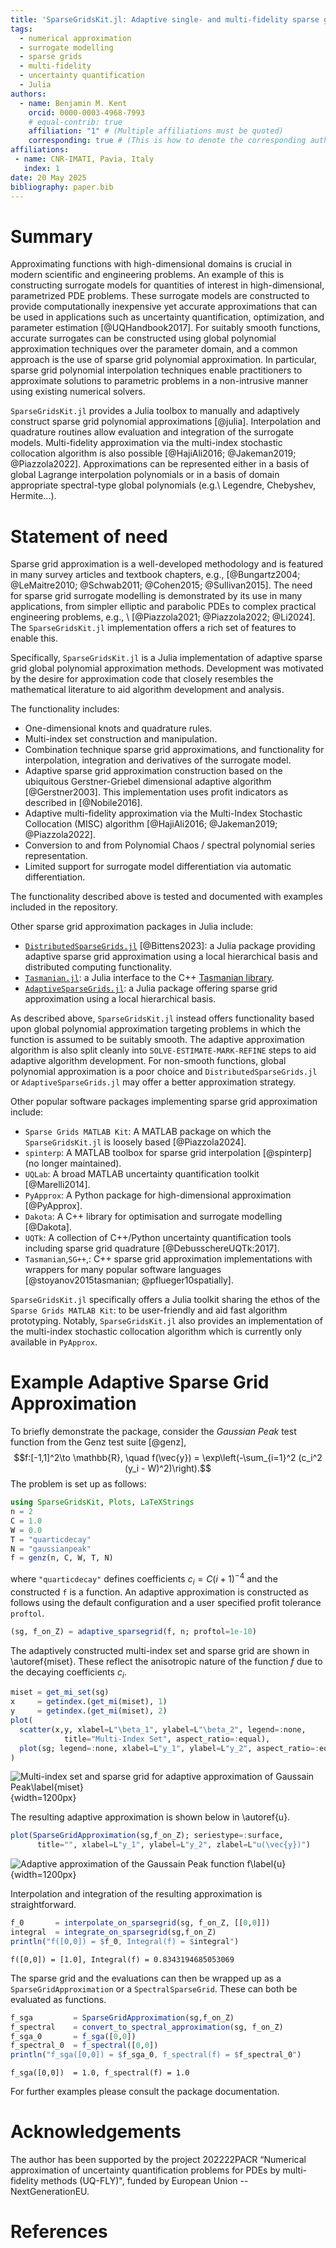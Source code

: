 ```yaml
---
title: 'SparseGridsKit.jl: Adaptive single- and multi-fidelity sparse grid approximation in Julia'
tags:
  - numerical approximation
  - surrogate modelling
  - sparse grids
  - multi-fidelity
  - uncertainty quantification
  - Julia
authors:
  - name: Benjamin M. Kent
    orcid: 0000-0003-4968-7993
    # equal-contrib: true
    affiliation: "1" # (Multiple affiliations must be quoted)
    corresponding: true # (This is how to denote the corresponding author)
affiliations:
 - name: CNR-IMATI, Pavia, Italy
   index: 1
date: 20 May 2025
bibliography: paper.bib
---
```


# Summary
Approximating functions with high-dimensional domains is crucial in modern scientific and engineering problems.
An example of this is constructing surrogate models for quantities of interest in high-dimensional, parametrized PDE problems.
These surrogate models are constructed to provide computationally inexpensive yet accurate approximations that can be used in applications such as uncertainty quantification, optimization, and parameter estimation [@UQHandbook2017].
For suitably smooth functions, accurate surrogates can be constructed using global polynomial approximation techniques over the parameter domain, and a common approach is the use of sparse grid polynomial approximation.
In particular, sparse grid polynomial interpolation techniques enable practitioners to approximate solutions to parametric problems in a non-intrusive manner using existing numerical solvers.

`SparseGridsKit.jl` provides a Julia toolbox to manually and adaptively construct sparse grid polynomial approximations [@julia].
Interpolation and quadrature routines allow evaluation and integration of the surrogate models.
Multi-fidelity approximation via the multi-index stochastic collocation algorithm is also possible [@HajiAli2016; @Jakeman2019; @Piazzola2022].
Approximations can be represented either in a basis of global Lagrange interpolation polynomials or in a basis of domain appropriate spectral-type global polynomials (e.g.\ Legendre, Chebyshev, Hermite...).

# Statement of need
Sparse grid approximation is a well-developed methodology and is featured in many survey articles and textbook chapters, e.g., [@Bungartz2004; @LeMaitre2010; @Schwab2011; @Cohen2015; @Sullivan2015].
The need for sparse grid surrogate modelling is demonstrated by its use in many applications, from simpler elliptic and parabolic PDEs to complex practical engineering problems, e.g., \ [@Piazzola2021; @Piazzola2022; @Li2024].
The `SparseGridsKit.jl` implementation offers a rich set of features to enable this.

Specifically, `SparseGridsKit.jl` is a Julia implementation of adaptive sparse grid global polynomial approximation methods.
Development was motivated by the desire for approximation code that closely resembles the mathematical literature to aid algorithm development and analysis.

The functionality includes:

- One-dimensional knots and quadrature rules.
- Multi-index set construction and manipulation.
- Combination technique sparse grid approximations, and functionality for interpolation, integration and derivatives of the surrogate model.
- Adaptive sparse grid approximation construction based on the ubiquitous Gerstner-Griebel dimensional adaptive algorithm [@Gerstner2003].
This implementation uses profit indicators as described in [@Nobile2016].
- Adaptive multi-fidelity approximation via the Multi-Index Stochastic Collocation (MISC) algorithm [@HajiAli2016; @Jakeman2019; @Piazzola2022].
- Conversion to and from Polynomial Chaos / spectral polynomial series representation.
- Limited support for surrogate model differentiation via automatic differentiation.

The functionality described above is tested and documented with examples included in the repository.

Other sparse grid approximation packages in Julia include:

 - [`DistributedSparseGrids.jl`](https://github.com/baxmittens/DistributedSparseGrids.jl) [@Bittens2023]: a Julia package providing adaptive sparse grid approximation using a local hierarchical basis and distributed computing functionality.
 - [`Tasmanian.jl`](https://github.com/floswald/Tasmanian.jl): a Julia interface to the C++ [Tasmanian library](https://github.com/ORNL/Tasmanian).
 - [`AdaptiveSparseGrids.jl`](https://github.com/jacobadenbaum/AdaptiveSparseGrids.jl): a Julia package offering sparse grid approximation using a local hierarchical basis.

 As described above, `SparseGridsKit.jl` instead offers functionality based upon global polynomial approximation targeting problems in which the function is assumed to be suitably smooth.
 The adaptive approximation algorithm is also split cleanly into `SOLVE-ESTIMATE-MARK-REFINE` steps to aid adaptive algorithm development.
 For non-smooth functions, global polynomial approximation is a poor choice and `DistributedSparseGrids.jl` or `AdaptiveSparseGrids.jl` may offer a better approximation strategy.

Other popular software packages implementing sparse grid approximation include:

- `Sparse Grids MATLAB Kit`: A MATLAB package on which the `SparseGridsKit.jl` is loosely based [@Piazzola2024].
- `spinterp`: A MATLAB toolbox for sparse grid interpolation [@spinterp] (no longer maintained).
- `UQLab`: A broad MATLAB uncertainty quantification toolkit [@Marelli2014].
- `PyApprox`: A Python package for high-dimensional approximation [@PyApprox].
- `Dakota`: A C++ library for optimisation and surrogate modelling [@Dakota].
- `UQTk`: A collection of C++/Python uncertainty quantification tools including sparse grid quadrature [@DebusschereUQTk:2017].
- `Tasmanian`,`SG++`,: C++ sparse grid approximation implementations with wrappers for many popular software languages [@stoyanov2015tasmanian; @pflueger10spatially].

`SparseGridsKit.jl` specifically offers a Julia toolkit sharing the ethos of the `Sparse Grids MATLAB Kit`: to be user-friendly and aid fast algorithm prototyping.
Notably, `SparseGridsKit.jl` also provides an implementation of the multi-index stochastic collocation algorithm which is currently only available in `PyApprox`.

# Example Adaptive Sparse Grid Approximation
To briefly demonstrate the package, consider the *Gaussian Peak* test function from the Genz test suite [@genz],
$$f:[-1,1]^2\to \mathbb{R}, \quad f(\vec{y}) = \exp\left(-\sum_{i=1}^2 (c_i^2  (y_i - W)^2)\right).$$
The problem is set up as follows:
```julia
using SparseGridsKit, Plots, LaTeXStrings
n = 2
C = 1.0
W = 0.0
T = "quarticdecay"
N = "gaussianpeak"
f = genz(n, C, W, T, N)
```
where `"quarticdecay"` defines coefficients $c_i = C (i + 1)^{-4}$ and the constructed `f` is a function.
An adaptive approximation is constructed as follows using the default configuration and a user specified profit tolerance `proftol`.
```julia
(sg, f_on_Z) = adaptive_sparsegrid(f, n; proftol=1e-10)
```
The adaptively constructed multi-index set and sparse grid are shown in \autoref{miset}.
These reflect the anisotropic nature of the function $f$ due to the decaying coefficients $c_i$.
```julia
miset = get_mi_set(sg)
x     = getindex.(get_mi(miset), 1)
y     = getindex.(get_mi(miset), 2)
plot(
  scatter(x,y, xlabel=L"\beta_1", ylabel=L"\beta_2", legend=:none,
            title="Multi-Index Set", aspect_ratio=:equal),
  plot(sg; legend=:none, xlabel=L"y_1", ylabel=L"y_2", aspect_ratio=:equal)
)
```

![Multi-index set and sparse grid for adaptive approximation of Gaussain Peak\label{miset}](miset_grid.svg){width=1200px}

The resulting adaptive approximation is shown below in \autoref{u}.
```julia
plot(SparseGridApproximation(sg,f_on_Z); seriestype=:surface,
      title="", xlabel=L"y_1", ylabel=L"y_2", zlabel=L"u(\vec{y})")
```

![Adaptive approximation of the Gaussain Peak function $f$\label{u}](u.svg){width=1200px}

Interpolation and integration of the resulting approximation is straightforward.
```julia
f_0       = interpolate_on_sparsegrid(sg, f_on_Z, [[0,0]])
integral  = integrate_on_sparsegrid(sg,f_on_Z)
println("f([0,0]) = $f_0, Integral(f) = $integral")
```
```
f([0,0]) = [1.0], Integral(f) = 0.8343194685053069
```
The sparse grid and the evaluations can then be wrapped up as a `SparseGridApproximation` or a `SpectralSparseGrid`.
These can both be evaluated as functions.
```julia
f_sga         = SparseGridApproximation(sg,f_on_Z)
f_spectral    = convert_to_spectral_approximation(sg, f_on_Z)
f_sga_0       = f_sga([0,0])
f_spectral_0  = f_spectral([0,0])
println("f_sga([0,0]) = $f_sga_0, f_spectral(f) = $f_spectral_0")
```
```
f_sga([0,0])  = 1.0, f_spectral(f) = 1.0
```
For further examples please consult the package documentation.

# Acknowledgements
The author has been supported by the project 202222PACR “Numerical approximation of uncertainty quantification problems for PDEs by multi-fidelity methods (UQ-FLY)", funded by European Union -- NextGenerationEU.

# References
